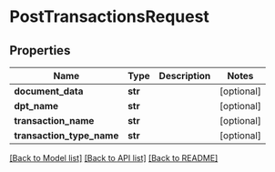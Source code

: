 # PostTransactionsRequest

## Properties
Name | Type | Description | Notes
------------ | ------------- | ------------- | -------------
**document_data** | **str** |  | [optional] 
**dpt_name** | **str** |  | [optional] 
**transaction_name** | **str** |  | [optional] 
**transaction_type_name** | **str** |  | [optional] 

[[Back to Model list]](../README.md#documentation-for-models) [[Back to API list]](../README.md#documentation-for-api-endpoints) [[Back to README]](../README.md)


